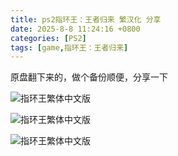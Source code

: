 ```yaml
---
title: ps2指环王：王者归来 繁汉化 分享
date: 2025-8-8 11:24:16 +0800
categories: [PS2]
tags: [game,指环王：王者归来]
---
```


原盘翻下来的，做个备份顺便，分享一下

![指环王繁体中文版](a.jpg)

![指环王繁体中文版](b.jpg)


![指环王繁体中文版](disc.jpg)
